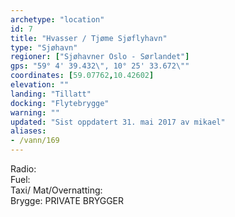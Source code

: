 ```yaml
---
archetype: "location"
id: 7
title: "Hvasser / Tjøme Sjøflyhavn"
type: "Sjøhavn"
regioner: ["Sjøhavner Oslo - Sørlandet"]
gps: "59° 4' 39.432\", 10° 25' 33.672\""
coordinates: [59.07762,10.42602]
elevation: ""
landing: "Tillatt"
docking: "Flytebrygge"
warning: ""
updated: "Sist oppdatert 31. mai 2017 av mikael"
aliases:
- /vann/169
---
```


Radio:\
Fuel:\
Taxi/ Mat/Overnatting:\
Brygge: PRIVATE BRYGGER
